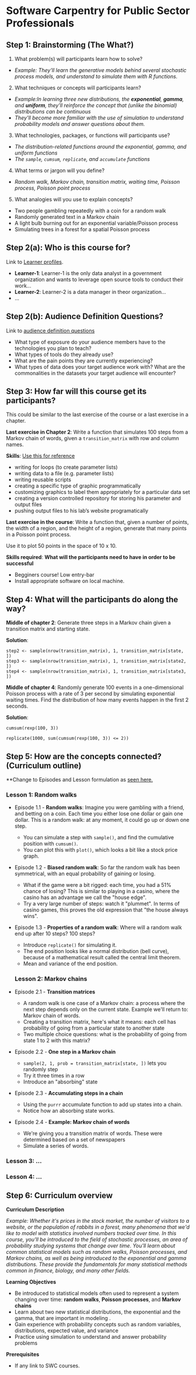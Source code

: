 # Software Carpentry for Public Sector Professionals

## Step 1: Brainstorming (The What?)

1. What problem(s) will participants learn how to solve?
  * *Example: They'll learn the generative models behind several stochastic process models, and understand to simulate them with R functions.*
2. What techniques or concepts will participants learn?
  * *Example:In learning three new distributions, the **exponential**, **gamma**, and **uniform**, they'll reinforce the concept that (unlike the binomial) distributions can be continuous*
  * *They'll become more familiar with the use of simulation to understand probability models and answer questions about them.*
3. What technologies, packages, or functions will participants use?
  * *The distribution-related functions around the exponential, gamma, and uniform functions*
  * *The `sample`, `cumsum`, `replicate`, and `accumulate` functions*
4. What terms or jargon will you define?
  * *Random walk, Markov chain, transition matrix, waiting time, Poisson process, Poisson point process*
5. What analogies will you use to explain concepts?
  * Two people gambling repeatedly with a coin for a random walk
  * Randomly generated text in a Markov chain
  * A light bulb burning out for an exponential variable/Poisson process
  * Simulating trees in a forest for a spatial Poisson process

## Step 2(a): Who is this course for?

Link to [Learner profiles](https://cdh.carpentries.org/deciding-what-to-teach.html#learner-profiles). 

* **Learner-1**: Learner-1 is the only data analyst in a government organization and wants to leverage open source tools to conduct their work...
* **Learner-2**: Learner-2 is a data manager in theor organization...
* ...
## Step 2(b): Audience Definition Questions?
Link to [audience definition questions](https://cdh.carpentries.org/deciding-what-to-teach.html#audience-definition-questions)

*  What type of exposure do your audience members have to the technologies you plan to teach?
* What types of tools do they already use? 
* What are the pain points they are currently experiencing?
* What types of data does your target audience work with? What are the commonalities in the datasets your target audience will encounter?

## Step 3: How far will this course get its participants?

This could be similar to the last exercise of the course or a last exercise in a chapter.

**Last exercise in Chapter 2**: Write a function that simulates 100 steps from a Markov chain of words, given a `transition_matrix` with row and column names.

**Skills**: [Use this for reference](https://cdh.carpentries.org/deciding-what-to-teach.html#skills-list) 

* writing for loops (to create parameter lists)
* writing data to a file (e.g. parameter lists)
* writing reusable scripts
* creating a specific type of graphic programmatically
* customizing graphics to label them appropriately for a particular data set
* creating a version controlled repository for storing his parameter and output files
* pushing output files to his lab’s website programatically

**Last exercise in the course**: Write a function that, given a number of points, the width of a region, and the height of a region, generate that many points in a Poisson point process.

Use it to plot 50 points in the space of 10 x 10.

**Skills required**: 
**What will the participants need to have in order to be successful**
* Begginers course! Low entry-bar
* Install appropriate software on local machine.

## Step 4: What will the participants do along the way?

**Middle of chapter 2**: Generate three steps in a Markov chain given a transition matrix and starting state.

**Solution**:

```{r}
step2 <- sample(nrow(transition_matrix), 1, transition_matrix[state, ])
step3 <- sample(nrow(transition_matrix), 1, transition_matrix[state2, ])
step4 <- sample(nrow(transition_matrix), 1, transition_matrix[state3, ])
```

**Middle of chapter 4**: Randomly generate 100 events in a one-dimensional Poisson process with a rate of 3 per second by simulating exponential waiting times. Find the distribution of how many events happen in the first 2 seconds.

**Solution**:

```{r}
cumsum(rexp(100, 3))

replicate(1000, sum(cumsum(rexp(100, 3)) <= 2))
```

## Step 5: How are the concepts connected? (Curriculum outline)

**Change to Episodes and Lesson formulation as [seen here.](https://cdh.carpentries.org/our-curriculum-structure.html#episodes)

### Lesson 1: Random walks

* Episode 1.1 - **Random walks**: Imagine you were gambling with a friend, and betting on a coin. Each time you either lose one dollar or gain one dollar. This is a random walk: at any moment, it could go up or down one step.
  * You can simulate a step with `sample()`, and find the cumulative position with `cumsum()`.
  * You can plot this with `plot()`, which looks a bit like a stock price graph.
* Episode 1.2 - **Biased random walk**: So far the random walk has been symmetrical, with an equal probability of gaining or losing.
  * What if the game were a bit rigged: each time, you had a 51% chance of losing? This is similar to playing in a casino, where the casino has an advantage we call the "house edge".
  * Try a very large number of steps: watch it "plummet". In terms of casino games, this proves the old expression that "the house always wins".
* Episode 1.3 - **Properties of a random walk**: Where will a random walk end up after 10 steps? 100 steps?
  * Introduce `replicate()` for simulating it.
  * The end position looks like a normal distribution (bell curve), because of a mathematical result called the central limit theorem.
  * Mean and variance of the end position.
  
  ### Lesson 2: Markov chains

* Episode 2.1 - **Transition matrices**
  * A random walk is one case of a Markov chain: a process where the next step depends only on the current state. Example we'll return to: Markov chain of words.
  * Creating a transition matrix, here's what it means: each cell has probability of going from a particular state to another state
  * Two multiple choice questions: what is the probability of going from state 1 to 2 with this matrix?
* Episode 2.2 - **One step in a Markov chain**
  * `sample(2, 1, prob = transition_matrix[state, ])` lets you randomly step
  * Try it three times in a row
  * Introduce an "absorbing" state
* Episode 2.3 - **Accumulating steps in a chain**
  * Using the `purrr` accumulate function to add up states into a chain.
  * Notice how an absorbing state works.
* Episode 2.4 - **Example: Markov chain of words**
  * We're giving you a transition matrix of words. These were determined based on a set of newspapers
  * Simulate a series of words.

### Lesson 3: ...

### Lesson 4: ...

## Step 6: Curriculum overview

**Curriculum Description**

*Example: Whether it's prices in the stock market, the number of visitors to a website, or the population of rabbits in a forest, many phenomena that we'd like to model with statistics involved numbers tracked over time. In this course, you'll be introduced to the field of stochastic processes, an area of probability studying systems that change over time. You'll learn about common statistical models such as random walks, Poisson processes, and Markov chains, as well as being introduced to the exponential and gamma distributions. These provide the fundamentals for many statistical methods common in finance, biology, and many other fields.*

**Learning Objectives**

* Be introduced to statistical models often used to represent a system changing over time: **random walks**, **Poisson processes**, and **Markov chains**
* Learn about two new statistical distributions, the exponential and the gamma, that are important in modeling .
* Gain experience with probability concepts such as random variables, distributions, expected value, and variance
* Practice using simulation to understand and answer probability problems

**Prerequisites**

* If any link to SWC courses.